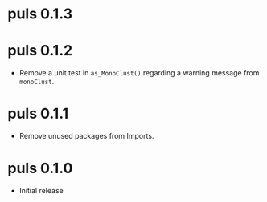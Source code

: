 # puls 0.1.3

# puls 0.1.2

* Remove a unit test in `as_MonoClust()` regarding a warning message from `monoClust`.

# puls 0.1.1

* Remove unused packages from Imports.

# puls 0.1.0

* Initial release
